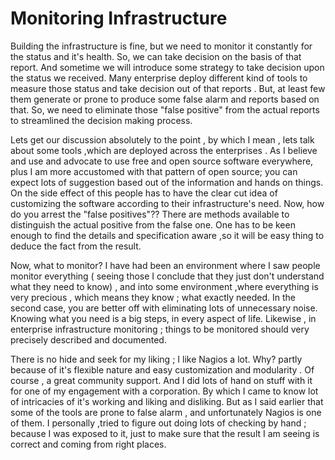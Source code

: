 # Monitoring Infrastructure
Building the infrastructure is fine, but we need to monitor it constantly for the status and it's health. So, we can take decision on the basis of that report. And sometime we will introduce some strategy to take decision upon the status we received. Many enterprise deploy different kind of tools to measure those status and take decision out of that reports . But, at least few them generate or prone to produce some false alarm and reports based on that. So, we need to eliminate those "false positive" from the actual reports to streamlined the decision making process.

Lets get our discussion absolutely to the point , by which I mean , lets talk about some tools ,which are deployed across the enterprises . As I believe and use and advocate to use free and open source software everywhere, plus I am more accustomed with that pattern of open source; you can expect lots of suggestion based out of the information and hands on things. On the side effect of this people has to have the clear cut idea of customizing the software according to their infrastructure's need. Now, how do you arrest the "false positives"?? There are methods available to distinguish the actual positive from the false one. One has to be keen enough to find the details and specification aware ,so it will be easy thing to deduce the fact from the result. 

Now, what to monitor? I have had been an environment where I saw people monitor everything ( seeing those I conclude that they just don't understand what they need to know) , and into some environment ,where everything is very precious , which means they know ; what exactly needed. In the second case, you are better off with eliminating lots of unnecessary noise. Knowing what you need is a big steps, in every aspect of life. Likewise , in enterprise infrastructure monitoring ; things to be monitored should very precisely described and documented.

There is no hide and seek for my liking ; I like Nagios a lot. Why? partly because of it's flexible nature and easy customization and modularity . Of course , a great community support. And I did lots of hand on stuff with it for one of my engagement with a corporation. By which I came to know lot of intricacies of it's working and liking and disliking. But as I said earlier that some of the tools are prone to false alarm , and unfortunately Nagios is one of them. I personally ,tried to figure out doing lots of checking by hand ; because I was exposed to it, just to make sure that the result I am seeing is correct and coming from right places.


